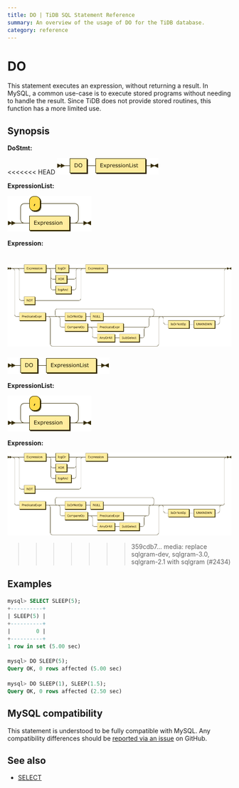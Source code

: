 ```yaml
---
title: DO | TiDB SQL Statement Reference
summary: An overview of the usage of DO for the TiDB database.
category: reference
---
```


# DO

This statement executes an expression, without returning a result. In MySQL, a common use-case is to execute stored programs without needing to handle the result. Since TiDB does not provide stored routines, this function has a more limited use.

## Synopsis

**DoStmt:**

<<<<<<< HEAD
![DoStmt](/media/sqlgram-v2.1/DoStmt.png)

**ExpressionList:**

![ExpressionList](/media/sqlgram-v2.1/ExpressionList.png)

**Expression:**

![Expression](/media/sqlgram-v2.1/Expression.png)
=======
![DoStmt](/media/sqlgram/DoStmt.png)

**ExpressionList:**

![ExpressionList](/media/sqlgram/ExpressionList.png)

**Expression:**

![Expression](/media/sqlgram/Expression.png)
>>>>>>> 359cdb7... media: replace sqlgram-dev, sqlgram-3.0, sqlgram-2.1 with sqlgram  (#2434)

## Examples

```sql
mysql> SELECT SLEEP(5);
+----------+
| SLEEP(5) |
+----------+
|        0 |
+----------+
1 row in set (5.00 sec)

mysql> DO SLEEP(5);
Query OK, 0 rows affected (5.00 sec)

mysql> DO SLEEP(1), SLEEP(1.5);
Query OK, 0 rows affected (2.50 sec)
```

## MySQL compatibility

This statement is understood to be fully compatible with MySQL. Any compatibility differences should be [reported via an issue](/report-issue.md) on GitHub.

## See also

* [SELECT](/reference/sql/statements/select.md)
